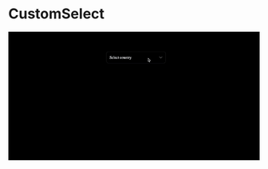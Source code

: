 # CustomSelect

![Image alt](https://github.com/AntonGorbenkoo/CastomSelect/raw/main/src/gif/CS.gif)
